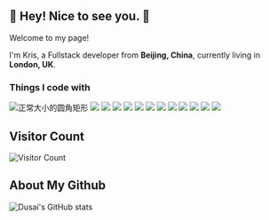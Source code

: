 
## :boy: Hey! Nice to see you. :sparkling_heart:
Welcome to my page!

I'm Kris, a Fullstack developer from **Beijing, China**, currently living in **London, UK**.

### Things I code with 
![正常大小的圆角矩形](https://img.shields.io/badge/C++-green.svg?logo=c%2B%2B&logoColor=white)
![](https://img.shields.io/badge/Python-yellow.svg?logo=python&logoColor=blue)
![](https://img.shields.io/badge/Docker-rgb(36,150,237).svg?logo=docker&logoColor=white)
![](https://img.shields.io/badge/Stack_Overflow-3k+-gray.svg?logo=stack-overflow&labelColor=orange&logoColor=white)
![](https://img.shields.io/badge/Google_Cloud_Platform-rgb(26,115,232).svg?logo=google-cloud&logoColor=white)
![](https://img.shields.io/badge/Git-rgb(240,80,50).svg?logo=git&logoColor=white)
![](https://img.shields.io/badge/CUDA-rgb(117,184,0).svg?logo=nvidia&logoColor=white)
![](https://img.shields.io/badge/Ascent-rgb(228,0,17).svg?logo=huawei&logoColor=white)
![](https://img.shields.io/badge/Matlab-rgb(247,169,11).svg?logo=matlab&logoColor=white)
![](https://img.shields.io/badge/HTML5-rgb(227,79,38).svg?logo=html5&logoColor=white)
![](https://img.shields.io/badge/MongoDB-rgb(19,170,82).svg?logo=mongodb&logoColor=white)
![](https://img.shields.io/badge/Linux-rgb(244,116,33).svg?logo=linux&logoColor=white)
![](https://img.shields.io/badge/Markdown-rgb(0,168,222).svg?logo=markdown&logoColor=white)


## Visitor Count
![Visitor Count](https://profile-counter.glitch.me/Mickeyyyang/count.svg)

## About My Github
![Dusai's GitHub stats](https://github-readme-stats.vercel.app/api?username=Mickeyyyang&show_icons=true&count_private=true)


<!-- 注释行 -->
<!-- ![正常大小的圆角矩形](https://img.shields.io/badge/C++-11/17/19/21-gray.svg?logo=c%2B%2B&labelColor=green) -->
<!-- ![](https://img.shields.io/badge/Python-3.9-gray?logo=python&labelColor=yellow) -->
<!-- ![](https://img.shields.io/badge/Docker-rgb(255%2C255%2C0)?logo=docker) -->
<!-- ![](https://img.shields.io/badge/Stack_Overflow-3k+-gray.svg?logo=github&labelColor=orange) -->
<!-- ![](https://img.shields.io/badge/GitHub-6k+-gray.svg?logo=github&style=social) -->

<!-- ![Dusai's GitHub stats](https://github-readme-stats.vercel.app/api?username=Mickeyyyang&show_icons=true&theme=radical&count_private=true) -->
